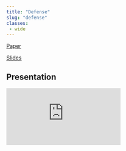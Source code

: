 ```yaml
---
title: "Defense"
slug: "defense"
classes:
 - wide
---
```



<i class="fa fa-fw fa-file-alt" aria-hidden="true"></i>
<a href="/assets/files/defense_paper.pdf">
  Paper
</a>


<i class="fa fa-fw fa-file-powerpoint" aria-hidden="true"></i>
<a href="/assets/files/defense_slides.pdf">
  Slides
</a>

## Presentation ## 
<iframe style="border:none"
    allowfullscreen="true" webkitallowfullscreen="true" mozallowfullscreen="true"
    src="http://content.uplynk.com/player5/2107UfAR4LHwgGK7xitTCmea.html?autostart=0">
</iframe>
